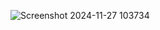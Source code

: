 ![Screenshot 2024-11-27 103734](https://github.com/user-attachments/assets/7a67c3f9-080c-4ba2-bd26-2156487606d3)
